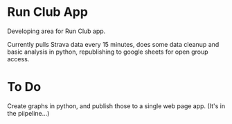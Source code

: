 # Run Club App
Developing area for Run Club app.

Currently pulls Strava data every 15 minutes, does some data cleanup and basic analysis in python, republishing to google sheets for open group access.

# To Do

Create graphs in python, and publish those to a single web page app. (It's in the piipeline...)


